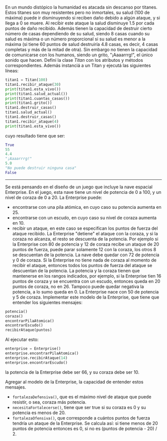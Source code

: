 En un mundo distópico la humanidad es atacada sin descanso por titanes. Estos titanes son muy resistentes pero no inmortales, su salud (100 de máxima) puede ir disminuyendo si reciben daño debido a algún ataque, y si llega a 0 se muere. Al recibir este ataque la salud disminuye 1.5 por cada puntos de daño recibido. Además tienen la capacidad de destruir cierto número de casas dependiendo de su salud, siendo 8 casas cuando su salud es máxima o un número proporcional si su salud es menor a la máxima (si tiene 60 puntos de salud destruiría 4.8 casas, es decir, 4 casas completas y más de la mitad de otra). Sin embargo no tienen la capacidad de comunicarse con los humanos, siendo un grito, "¡Aaaarrrg!", el único sonido que hacen.
Definí la clase *Titan* con los atributos y métodos correspondientes. Además instanciá a un Titan y ejecutá las siguientes líneas:

```python
titan1 = Titan(100)
titan1.recibir_ataque(30)
print(titan1.esta_vivo())
print(titan1.salud_actual())
print(titan1.cuantas_casas())
print(titan1.grito())
titan1.destruir_casas()
titan1.salud_actual()
titan1.destruir_casas()
titan1.recibir_ataque(4)
print(titan1.esta_vivo())

```

cuyo resultado tiene que ser:

```python
True
55
4.4
"¡Aaaarrrg!"
5.0
"No puede destruir ninguna casa"
False
```

___________________________________________________________________________________


Se está pensando en el diseño de un juego que incluye la nave espacial Enterprise. En el juego, esta nave tiene un nivel de potencia de 0 a 100, y un nivel de coraza de 0 a 20. La Enterprise puede:
- encontrarse con una pila atómica, en cuyo caso su potencia aumenta en 25.
- encontrarse con un escudo, en cuyo caso su nivel de coraza aumenta en 10.
- recibir un ataque, en este caso se especifican los puntos de fuerza del ataque recibido. La Enterprise "detiene" el ataque con la coraza, y si la coraza no alcanza, el resto se descuenta de la potencia. Por ejemplo si la Enterprise con 80 de potencia y 12 de coraza recibe un ataque de 20 puntos de fuerza, puede parar solamente 12 con la coraza, los otros 8 se descuentan de la potencia. La nave debe quedar con 72 de potencia y 0 de coraza. Si la Enterprise no tiene nada de coraza al momento de recibir el ataque, entonces todos los puntos de fuerza del ataque se descuentan de la potencia.
La potencia y la coraza tienen que mantenerse en los rangos indicados, por ejemplo, si la Enterprise tien 16 puntos de coraza y se encuentra con un escudo, entonces queda en 20 puntos de coraza, no en 26. Tampoco puede quedar negativa la potencia, a lo sumo queda en 0. La Enterprise nace con 50 de potencia y 5 de coraza. Implementar este modelo de la Enterprise, que tiene que entender los siguientes mensajes:

```python
potencia()
coraza()
encontrarPilaAtomica()
encontrarEscudo()
recibirAtaque(puntos)
```

Al ejecutar esto:

```python
enterprise = Enterprise()
enterprise.encontrarPilaAtomica()
enterprise.recibirAtaque(14)
enterprise.encontrarEscudo()
```

la potencia de la Enterprise debe ser 66, y su coraza debe ser 10.

Agregar al modelo de la Enterprise, la capacidad de entender estos mensajes.


* `fortalezaDefensiva()`, que es el máximo nivel de ataque que puede resistir, o sea, coraza más potencia.
* `necesitaFortalecerse()`, tiene que ser true si su coraza es 0 y su potencia es menos de 20.
* `fortalezaOfensiva()`, que corresponde a cuántos puntos de fuerza tendría un ataque de la Enterprise. Se calcula así: si tiene menos de 20 puntos de potencia entonces es 0, si no es (puntos de potencia - 20) / 2.
